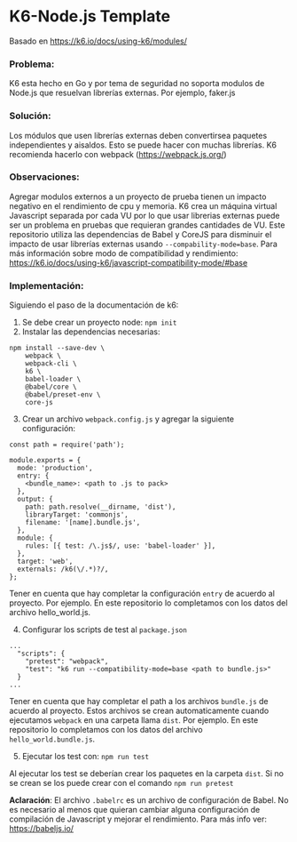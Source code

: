 # K6-Node.js Template
Basado en https://k6.io/docs/using-k6/modules/  

### Problema:  
K6 esta hecho en Go y por tema de seguridad no soporta modulos de Node.js que resuelvan librerías externas. Por ejemplo, faker.js  

### Solución:
Los módulos que usen librerías externas deben convertirsea paquetes independientes y aisaldos. Esto se puede hacer con muchas librerías. K6 recomienda hacerlo con webpack (https://webpack.js.org/)

### Observaciones:
Agregar modulos externos a un proyecto de prueba tienen un impacto negativo en el rendimiento de cpu y memoria. K6 crea un máquina virtual Javascript separada por cada VU por lo que usar librerias externas puede ser un problema en pruebas que requieran grandes cantidades de VU. Este repositorio utiliza las dependencias de Babel y CoreJS para disminuir el impacto de usar librerías externas usando `--compability-mode=base`. Para más información sobre modo de compatibilidad y rendimiento: https://k6.io/docs/using-k6/javascript-compatibility-mode/#base 

### Implementación:
Siguiendo el paso de la documentación de k6:  
1. Se debe crear un proyecto node: `npm init`  
2. Instalar las dependencias necesarias:  
```
npm install --save-dev \
    webpack \
    webpack-cli \
    k6 \
    babel-loader \
    @babel/core \
    @babel/preset-env \
    core-js

```
3. Crear un archivo `webpack.config.js` y agregar la siguiente configuración:

```
const path = require('path');

module.exports = {
  mode: 'production',
  entry: {
    <bundle_name>: <path to .js to pack>
  },
  output: {
    path: path.resolve(__dirname, 'dist'),
    libraryTarget: 'commonjs',
    filename: '[name].bundle.js',
  },
  module: {
    rules: [{ test: /\.js$/, use: 'babel-loader' }],
  },
  target: 'web',
  externals: /k6(\/.*)?/,
};

```
Tener en cuenta que hay completar la configuración `entry` de acuerdo al proyecto. Por ejemplo. En este repositorio lo completamos con los datos del archivo hello_world.js.  

4. Configurar los scripts de test al `package.json`
```
...
  "scripts": {
    "pretest": "webpack",
    "test": "k6 run --compatibility-mode=base <path to bundle.js>" 
  }
...  
```
Tener en cuenta que hay completar el path a los archivos `bundle.js` de acuerdo al proyecto. Estos archivos se crean automaticamente cuando ejecutamos `webpack` en una carpeta llama `dist`. Por ejemplo. En este repositorio lo completamos con los datos del archivo `hello_world.bundle.js`.

5. Ejecutar los test con: `npm run test` 

 Al ejecutar los test se deberían crear los paquetes en la carpeta `dist`. Si no se crean se los puede crear con el comando `npm run pretest`

 **Aclaración**: El archivo `.babelrc` es un archivo de configuración de Babel. No es necesario al menos que quieran cambiar alguna configuración de compilación de Javascript y mejorar el rendimiento. Para más info ver: https://babeljs.io/ 



